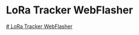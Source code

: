 # LoRa Tracker WebFlasher

[# LoRa Tracker WebFlasher](https://richonguzman.github.io/lora-tracker-web-flasher/installer.html)
